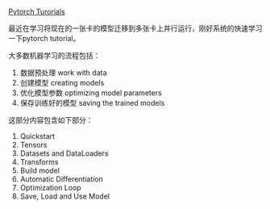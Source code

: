 [Pytorch Turorials](https://pytorch.org/tutorials/beginner/basics/intro.html)

最近在学习将现在的一张卡的模型迁移到多张卡上并行运行，刚好系统的快速学习一下pytorch tutorial。

大多数机器学习的流程包括：
1. 数据预处理 work with data
2. 创建模型 creating models
3. 优化模型参数 optimizing model parameters
4. 保存训练好的模型 saving the trained models

这部分内容包含如下部分：
1. Quickstart
2. Tensors
3. Datasets and DataLoaders
4. Transforms
5. Build model
6. Automatic Differentiation
7. Optimization Loop
8. Save, Load and Use Model
